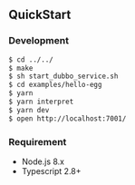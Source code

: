 ## QuickStart

### Development

```bash
$ cd ../../
$ make
$ sh start_dubbo_service.sh
$ cd examples/hello-egg
$ yarn
$ yarn interpret
$ yarn dev
$ open http://localhost:7001/
```

### Requirement

- Node.js 8.x
- Typescript 2.8+
